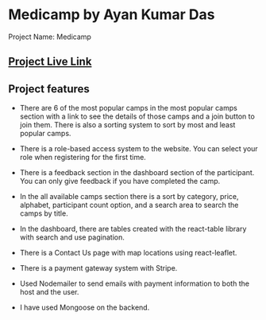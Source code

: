 # Medicamp by Ayan Kumar Das

Project Name: Medicamp

## [ Project Live Link](https://medicamp-1eede.web.app/)

## Project features

- There are 6 of the most popular camps in the most popular camps section with a link to see the details of those camps and a join button to join them. There is also a sorting system to sort by most and least popular camps.

- There is a role-based access system to the website. You can select your role when registering for the first time.

- There is a feedback section in the dashboard section of the participant. You can only give feedback if you have completed the camp.

- In the all available camps section there is a sort by category, price, alphabet, participant count option, and a search area to search the camps by title.

- In the dashboard, there are tables created with the react-table library with search and use pagination.

- There is a Contact Us page with map locations using react-leaflet.

- There is a payment gateway system with Stripe.

- Used Nodemailer to send emails with payment information to both the host and the user.
- I have used Mongoose on the backend.
